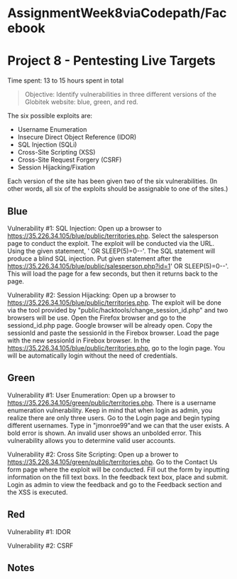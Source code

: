 # AssignmentWeek8viaCodepath/Facebook
# Project 8 - Pentesting Live Targets

Time spent: 13 to 15 hours spent in total

> Objective: Identify vulnerabilities in three different versions of the Globitek website: blue, green, and red.

The six possible exploits are:
* Username Enumeration
* Insecure Direct Object Reference (IDOR)
* SQL Injection (SQLi)
* Cross-Site Scripting (XSS)
* Cross-Site Request Forgery (CSRF)
* Session Hijacking/Fixation

Each version of the site has been given two of the six vulnerabilities. (In other words, all six of the exploits should be assignable to one of the sites.)

## Blue

Vulnerability #1: SQL Injection: Open up a browser to https://35.226.34.105/blue/public/territories.php. Select the salesperson page to conduct the exploit. The exploit will be conducted via the URL. Using the given statement, ' OR SLEEP(5)=0--'. The SQL statement will produce a blind SQL injection. Put given statement after the https://35.226.34.105/blue/public/salesperson.php?id=1' OR SLEEP(5)=0--'. This will load the page for a few seconds, but then it returns back to the page.

Vulnerability #2: Session Hijacking: Open up a browser to https://35.226.34.105/blue/public/territories.php. The exploit will be done via the tool provided by "public/hacktools/change_session_id.php" and two browsers will be use. Open the Firefox browser and go to the sessiond_id.php page. Google browser will be already open. Copy the sessionId and paste the sessionId in the Firebox browser. Load the page with the new sessionId in Firebox browser. In the https://35.226.34.105/blue/public/territories.php, go to the login page. You will be automatically login without the need of credentials. 


## Green

Vulnerability #1: User Enumeration: Open up a browser to https://35.226.34.105/green/public/territories.php. There is a username enumeration vulnerability. Keep in mind that when login as admin, you realize there are only three users. Go to the Login page and begin typing different usernames. Type in "jmonroe99"and we can that the user exists. A bold error is shown. An invalid user shows an unbolded error. This vulnerability allows you to determine valid user accounts. 

Vulnerability #2: Cross Site Scripting: Open up a brower to https://35.226.34.105/green/public/territories.php. Go to the Contact Us form page where the exploit will be conducted. Fill out the form by inputting information on the fill text boxs. In the feedback text box, place <script>alert('putyournamehere found the XSS!');</script> and submit. Login as admin to view the feedback and go to the Feedback section and the XSS is executed. 


## Red

Vulnerability #1: IDOR

Vulnerability #2: CSRF


## Notes
